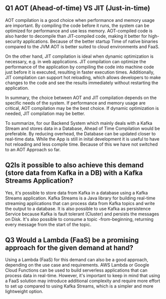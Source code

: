 ## Q1 AOT (Ahead-of-time) VS JIT (Just-in-time) 

AOT compilation is a good choice when performance and memory usage are important. By compiling the code before it runs, the system can be optimized for performance 
and use less memory. AOT-compiled code is also harder to decompile than JIT-compiled code, making it better for high-security applications. Because of the better 
startup Time of native binaries compared to the JVM AOT is better suited to cloud environments and FaaS.

On the other hand, JIT compilation is ideal when dynamic optimization is necessary, e.g. in web applications. JIT compilation can optimize the performance of the 
application by compiling the code into machine code just before it is executed, resulting in faster execution times. Additionally, JIT compilation can support hot 
reloading, which allows developers to make changes to the code and see the results immediately without restarting the application.

In summary, the choice between AOT and JIT compilation depends on the specific needs of the system. If performance and memory usage are critical, AOT compilation may 
be the best choice. If dynamic optimization is needed, JIT compilation may be better.

To summarize, for our Backend System which mainly deals with a Kafka Stream and stores data in a Database, Ahead of Time Compilation would be preferable. By reducing 
overhead, the Database can be updated closer to real-time data. While the App is still in inital development it is useful to have hot reloading and less compile time. 
Because of this we have not switched to an AOT Approach so far.

## Q2Is it possible to also achieve this demand (store data from Kafka in a DB) with a Kafka Streams Application?

Yes, it's possible to store data from Kafka in a database using a Kafka Streams application. Kafka Streams is a Java library for building real-time streaming 
applications that can process data from Kafka topics and write the output to a database. It is also possible to use Kafka as persistence Service because Kafka is 
fault tolerant (Cluster) and persists the messages on Disk. It's also possible to consume a topic -from-beginning, returning every message from the start of the 
topic.
## Q3 Would a Lambda (FaaS) be a promising approach for the given demand at hand?

Using a Lambda (FaaS) for this demand can also be a good approach, depending on the use case and requirements. AWS Lambda or Google Cloud Functions can be used to 
build serverless applications that can process data in real-time. However, it's important to keep in mind that using a FaaS solution may introduce additional 
complexity and require more effort to set up compared to using Kafka Streams, which is a simpler and more lightweight option.
